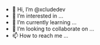 - 👋 Hi, I’m @xcludedev
- 👀 I’m interested in ...
- 🌱 I’m currently learning ...
- 💞️ I’m looking to collaborate on ...
- 📫 How to reach me ...

<!---
xcludedev/xcludedev is a ✨ special ✨ repository because its `README.md` (this file) appears on your GitHub profile.
You can click the Preview link to take a look at your changes.
--->
